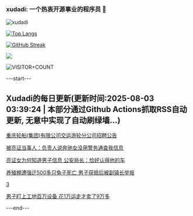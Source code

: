 ### xudadi: 一个热衷开源事业的程序员 👋

![xudadi](https://github-readme-stats-git-masterorgs-github-readme-stats-team.vercel.app/api?username=xudadi)

[![Top Langs](https://github-readme-stats.vercel.app/api/top-langs/?username=xudadi)](https://github.com/anuraghazra/github-readme-stats)

[![GitHub Streak](https://streak-stats.demolab.com?user=xudadi&locale=zh_Hans)](https://git.io/streak-stats)

![](https://raw.githubusercontent.com/xudadi/xudadi/main/assets/github-contribution-grid-snake.svg)

![VISITOR+COUNT](https://komarev.com/ghpvc/?username=xudadi&label=VISITOR+COUNT)


---start---

## Xudadi的每日更新(更新时间:2025-08-03 03:39:24 | 本部分通过Github Actions抓取RSS自动更新, 无意中实现了自动刷绿墙...)

[重庆轮船(集团)有限公司交运游轮分公司招聘公告](https://www.gongkaoleida.com/article/2545655)

[被亮证当事人：负责人说奔驰女没用警务通查我信息](https://m.163.com/news/article/K602F4FR0550B6IS.html)

[亮证女为何知道男子信息 公安局长：恰好认得他的车](https://m.163.com/news/article/K601AJQ60001899O.html)

[养殖棚遭强迁500多只兔子死亡 男子获赔后被副镇长举报](https://m.163.com/news/article/K6032B5V05561G0D.html)

[3](https://m.163.com/touch/news/sub/domestic)

[男子盯上工地百万设备 花1万运走才卖了9万多](https://m.163.com/news/article/K5VVDBK20534P59R.html)

---end---
